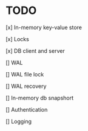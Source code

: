 # TODO

[x] In-memory key-value store

[x] Locks

[x] DB client and server

[] WAL

[] WAL file lock

[] WAL recovery

[] In-memory db snapshort

[] Authentication

[] Logging
